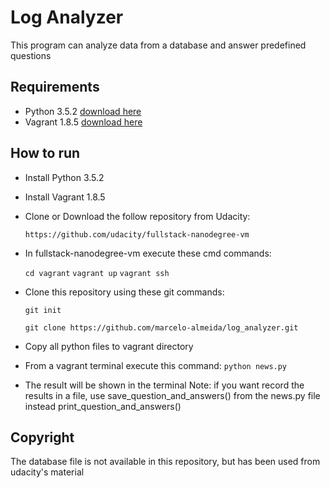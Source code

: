 # Log Analyzer
This program can analyze data from a database and answer predefined questions
## Requirements
* Python 3.5.2
  [download here](https://www.python.org/downloads/)
* Vagrant 1.8.5
  [download here](https://www.vagrantup.com/downloads.html)
## How to run
* Install Python 3.5.2
* Install Vagrant 1.8.5
* Clone or Download the follow repository from Udacity:

  `https://github.com/udacity/fullstack-nanodegree-vm`

* In fullstack-nanodegree-vm execute these cmd commands:

  `cd vagrant`
  `vagrant up`
  `vagrant ssh`

* Clone this repository using these git commands:

  `git init`

  `git clone https://github.com/marcelo-almeida/log_analyzer.git`

* Copy all python files to vagrant directory
* From a vagrant terminal execute this command:
  `python news.py`
* The result will be shown in the terminal
  Note: if you want record the results in a file, use save_question_and_answers()
  from the news.py file instead print_question_and_answers()
## Copyright
The database file is not available in this repository, but has been used from udacity's material